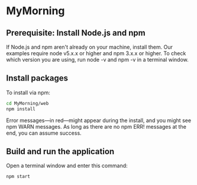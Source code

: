 # MyMorning

## Prerequisite: Install Node.js and npm

If Node.js and npm aren't already on your machine, install them. Our examples require node v5.x.x or higher and npm 3.x.x or higher. To check which version you are using, run node -v and npm -v in a terminal window.

## Install packages

To install via npm:

```bash
cd MyMorning/web
npm install
```

Error messages—in red—might appear during the install, and you might see npm WARN messages. As long as there are no npm ERR! messages at the end, you can assume success.

## Build and run the application

Open a terminal window and enter this command:

```bash
npm start
```
